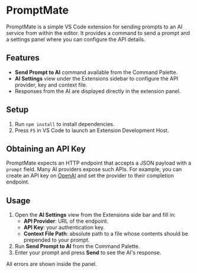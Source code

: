 # PromptMate

PromptMate is a simple VS Code extension for sending prompts to an AI service from within the editor. It provides a command to send a prompt and a settings panel where you can configure the API details.

## Features

- **Send Prompt to AI** command available from the Command Palette.
- **AI Settings** view under the Extensions sidebar to configure the API provider, key and context file.
- Responses from the AI are displayed directly in the extension panel.

## Setup

1. Run `npm install` to install dependencies.
2. Press `F5` in VS Code to launch an Extension Development Host.

## Obtaining an API Key

PromptMate expects an HTTP endpoint that accepts a JSON payload with a `prompt` field. Many AI providers expose such APIs. For example, you can create an API key on [OpenAI](https://platform.openai.com/) and set the provider to their completion endpoint.

## Usage

1. Open the **AI Settings** view from the Extensions side bar and fill in:
   - **API Provider**: URL of the endpoint.
   - **API Key**: your authentication key.
   - **Context File Path**: absolute path to a file whose contents should be prepended to your prompt.
2. Run **Send Prompt to AI** from the Command Palette.
3. Enter your prompt and press **Send** to see the AI's response.

All errors are shown inside the panel.
